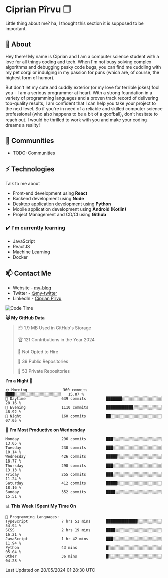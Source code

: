 # Ciprian Pîrvu ❐

Little thing about me? ha, I thought this section it is supposed to be important.

## 🧐 About

Hey there! My name is Ciprian and I am a computer science student with a love for all things coding and tech. When I'm not busy solving complex algorithms and debugging pesky code bugs, you can find me cuddling with my pet corgi or indulging in my passion for puns (which are, of course, the highest form of humor).

But don't let my cute and cuddly exterior (or my love for terrible jokes) fool you - I am a serious programmer at heart. With a strong foundation in a variety of programming languages and a proven track record of delivering top-quality results, I am confident that I can help you take your project to the next level. So if you're in need of a reliable and skilled computer science professional (who also happens to be a bit of a goofball), don't hesitate to reach out. I would be thrilled to work with you and make your coding dreams a reality!

## 👯 Communities

-   TODO: Communities

## ⚡ Technologies

Talk to me about

-   Front-end development using **React**
-   Backend development using **Node**
-   Desktop application development using **Python**
-   Mobile application development using **Android (Kotlin)**
-   Project Management and CD/CI using **Github**

### ✔️ I'm currently learning

-   JavaScript
-   ReactJS
-   Machine Learning
-   Docker

## 📫 Contact Me

-   Website - [my-blog]()
-   Twitter - [@my-twitter]()
-   LinkedIn - [Ciprian Pîrvu](https://www.linkedin.com/in/p%C3%AErvu-ciprian-cristian-4415991b1/)

<!--START_SECTION:waka-->
![Code Time](http://img.shields.io/badge/Code%20Time-2%2C061%20hrs%2046%20mins-blue)

**🐱 My GitHub Data** 

> 📦 1.9 MB Used in GitHub's Storage 
 > 
> 🏆 121 Contributions in the Year 2024
 > 
> 🚫 Not Opted to Hire
 > 
> 📜 39 Public Repositories 
 > 
> 🔑 53 Private Repositories 
 > 
**I'm a Night 🦉** 

```text
🌞 Morning                360 commits         ████░░░░░░░░░░░░░░░░░░░░░   15.87 % 
🌆 Daytime                639 commits         ███████░░░░░░░░░░░░░░░░░░   28.16 % 
🌃 Evening                1110 commits        ████████████░░░░░░░░░░░░░   48.92 % 
🌙 Night                  160 commits         ██░░░░░░░░░░░░░░░░░░░░░░░   07.05 % 
```
📅 **I'm Most Productive on Wednesday** 

```text
Monday                   296 commits         ███░░░░░░░░░░░░░░░░░░░░░░   13.05 % 
Tuesday                  230 commits         ███░░░░░░░░░░░░░░░░░░░░░░   10.14 % 
Wednesday                426 commits         █████░░░░░░░░░░░░░░░░░░░░   18.77 % 
Thursday                 298 commits         ███░░░░░░░░░░░░░░░░░░░░░░   13.13 % 
Friday                   255 commits         ███░░░░░░░░░░░░░░░░░░░░░░   11.24 % 
Saturday                 412 commits         █████░░░░░░░░░░░░░░░░░░░░   18.16 % 
Sunday                   352 commits         ████░░░░░░░░░░░░░░░░░░░░░   15.51 % 
```


📊 **This Week I Spent My Time On** 

```text
💬 Programming Languages: 
TypeScript               7 hrs 51 mins       ██████████████░░░░░░░░░░░   54.94 % 
SCSS                     2 hrs 19 mins       ████░░░░░░░░░░░░░░░░░░░░░   16.21 % 
JavaScript               1 hr 42 mins        ███░░░░░░░░░░░░░░░░░░░░░░   11.94 % 
Python                   43 mins             █░░░░░░░░░░░░░░░░░░░░░░░░   05.04 % 
Other                    36 mins             █░░░░░░░░░░░░░░░░░░░░░░░░   04.28 % 
```


 Last Updated on 20/05/2024 01:28:30 UTC
<!--END_SECTION:waka-->
